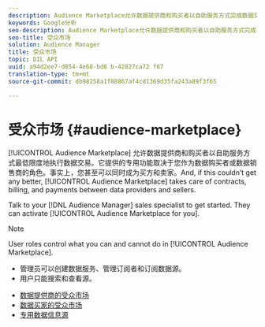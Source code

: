 ```yaml
---
description: Audience Marketplace允许数据提供商和购买者以自助服务方式完成数据交易。它提供的专用功能取决于您作为数据购买者或数据销售商的角色。事实上，您甚至可以同时成为买方和卖家。如果这种情况无法实现，Audience Marketplace会在数据提供商和卖家之间处理合同、计费和付款。
keywords: Google分析
seo-description: Audience Marketplace允许数据提供商和购买者以自助服务方式完成数据交易。它提供的专用功能取决于您作为数据购买者或数据销售商的角色。事实上，您甚至可以同时成为买方和卖家。如果这种情况无法实现，Audience Marketplace会在数据提供商和卖家之间处理合同、计费和付款。
seo-title: 受众市场
solution: Audience Manager
title: 受众市场
topic: DIL API
uuid: a94d2ee7-d854-4e68-bd6 b-42827ca72 f67
translation-type: tm+mt
source-git-commit: db98258a1f88867af4cd1369d35fa243a89f3f65

---
```



# 受众市场 {#audience-marketplace}

[!UICONTROL Audience Marketplace] 允许数据提供商和购买者以自助服务方式最低限度地执行数据交易。它提供的专用功能取决于您作为数据购买者或数据销售商的角色。事实上，您甚至可以同时成为买方和卖家。And, if this couldn’t get any better, [!UICONTROL Audience Marketplace] takes care of contracts, billing, and payments between data providers and sellers.

Talk to your [!DNL Audience Manager] sales specialist to get started. They can activate [!UICONTROL Audience Marketplace for you].

>[!NOTE]
>
>User roles control what you can and cannot do in [!UICONTROL Audience Marketplace].
>
> * 管理员可以创建数据服务、管理订阅者和订阅数据源。
> * 用户只能搜索和查看源。


* [数据提供商的受众市场](/help/using/features/audience-marketplace/marketplace-data-providers/marketplace-data-providers.md)
* [数据买家的受众市场](/help/using/features/audience-marketplace/marketplace-data-buyers/marketplace-data-buyers.md)
* [专用数据信息源](/help/using/features/audience-marketplace/marketplace-private-feeds.md)

